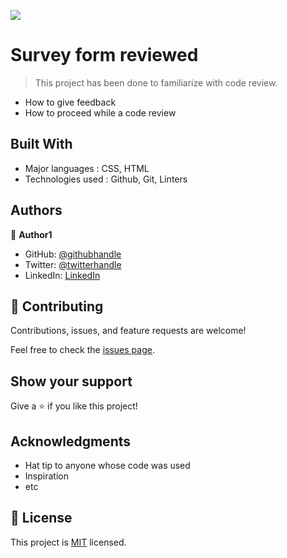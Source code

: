 ![](https://img.shields.io/badge/Microverse-blueviolet)

# Survey form reviewed

> This project has been done to familiarize with code review. 
  - How to give feedback
  - How to proceed while a code review


## Built With

- Major languages : CSS, HTML
- Technologies used : Github, Git, Linters


## Authors

👤 **Author1**

- GitHub: [@githubhandle](https://github.com/githubhandle)
- Twitter: [@twitterhandle](https://twitter.com/twitterhandle)
- LinkedIn: [LinkedIn](https://linkedin.com/in/linkedinhandle)


## 🤝 Contributing

Contributions, issues, and feature requests are welcome!

Feel free to check the [issues page](../../issues/).

## Show your support

Give a ⭐️ if you like this project!

## Acknowledgments

- Hat tip to anyone whose code was used
- Inspiration
- etc

## 📝 License

This project is [MIT](./MIT.md) licensed.

